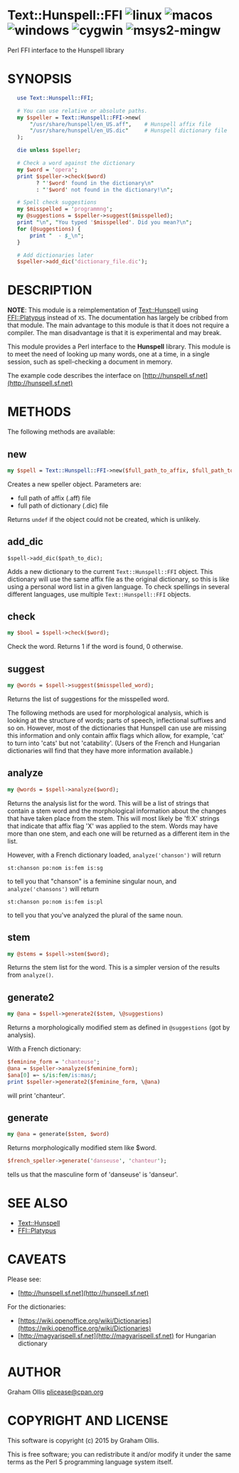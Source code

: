 # Text::Hunspell::FFI ![linux](https://github.com/plicease/Text-Hunspell-FFI/workflows/linux/badge.svg) ![macos](https://github.com/plicease/Text-Hunspell-FFI/workflows/macos/badge.svg) ![windows](https://github.com/plicease/Text-Hunspell-FFI/workflows/windows/badge.svg) ![cygwin](https://github.com/plicease/Text-Hunspell-FFI/workflows/cygwin/badge.svg) ![msys2-mingw](https://github.com/plicease/Text-Hunspell-FFI/workflows/msys2-mingw/badge.svg)

Perl FFI interface to the Hunspell library

# SYNOPSIS

```perl
   use Text::Hunspell::FFI;

   # You can use relative or absolute paths.
   my $speller = Text::Hunspell::FFI->new(
       "/usr/share/hunspell/en_US.aff",    # Hunspell affix file
       "/usr/share/hunspell/en_US.dic"     # Hunspell dictionary file
   );

   die unless $speller;

   # Check a word against the dictionary
   my $word = 'opera';
   print $speller->check($word)
         ? "'$word' found in the dictionary\n"
         : "'$word' not found in the dictionary!\n";

   # Spell check suggestions
   my $misspelled = 'programmng';
   my @suggestions = $speller->suggest($misspelled);
   print "\n", "You typed '$misspelled'. Did you mean?\n";
   for (@suggestions) {
       print "  - $_\n";
   }

   # Add dictionaries later
   $speller->add_dic('dictionary_file.dic');
```

# DESCRIPTION

**NOTE**: This module is a reimplementation of [Text::Hunspell](https://metacpan.org/pod/Text::Hunspell)
using [FFI::Platypus](https://metacpan.org/pod/FFI::Platypus) instead of `XS`.  The documentation has
largely be cribbed from that module.  The main advantage to this
module is that it does not require a compiler.  The man disadvantage
is that it is experimental and may break.

This module provides a Perl interface to the **Hunspell** library.
This module is to meet the need of looking up many words,
one at a time, in a single session, such as spell-checking
a document in memory.

The example code describes the interface on [http://hunspell.sf.net](http://hunspell.sf.net)

# METHODS

The following methods are available:

## new

```perl
my $spell = Text::Hunspell::FFI->new($full_path_to_affix, $full_path_to_dic);
```

Creates a new speller object. Parameters are:

- full path of affix (.aff) file
- full path of dictionary (.dic) file

Returns `undef` if the object could not be created, which is unlikely.

## add\_dic

```
$spell->add_dic($path_to_dic);
```

Adds a new dictionary to the current `Text::Hunspell::FFI` object. This dictionary
will use the same affix file as the original dictionary, so this is like using
a personal word list in a given language. To check spellings in several
different languages, use multiple `Text::Hunspell::FFI` objects.

## check

```perl
my $bool = $spell->check($word);
```

Check the word. Returns 1 if the word is found, 0 otherwise.

## suggest

```perl
my @words = $spell->suggest($misspelled_word);
```

Returns the list of suggestions for the misspelled word.

The following methods are used for morphological analysis, which is looking
at the structure of words; parts of speech, inflectional suffixes and so on.
However, most of the dictionaries that Hunspell can use are missing this
information and only contain affix flags which allow, for example, 'cat' to
turn into 'cats' but not 'catability'. (Users of the French and Hungarian
dictionaries will find that they have more information available.)

## analyze

```perl
my @words = $spell->analyze($word);
```

Returns the analysis list for the word. This will be a list of
strings that contain a stem word and the morphological information
about the changes that have taken place from the stem. This will
most likely be 'fl:X' strings that indicate that affix flag 'X'
was applied to the stem. Words may have more than one stem, and
each one will be returned as a different item in the list.

However, with a French dictionary loaded, `analyze('chanson')` will return

```
st:chanson po:nom is:fem is:sg
```

to tell you that "chanson" is a feminine singular noun, and
`analyze('chansons')` will return

```
st:chanson po:nom is:fem is:pl
```

to tell you that you've analyzed the plural of the same noun.

## stem

```perl
my @stems = $spell->stem($word);
```

Returns the stem list for the word. This is a simpler version of the
results from `analyze()`.

## generate2

```perl
my @ana = $spell->generate2($stem, \@suggestions)
```

Returns a morphologically modified stem as defined in
`@suggestions` (got by analysis).

With a French dictionary:

```perl
$feminine_form = 'chanteuse';
@ana = $speller->analyze($feminine_form);
$ana[0] =~ s/is:fem/is:mas/;
print $speller->generate2($feminine_form, \@ana)
```

will print 'chanteur'.

## generate

```perl
my @ana = generate($stem, $word)
```

Returns morphologically modified stem like $word.

```perl
$french_speller->generate('danseuse', 'chanteur');
```

tells us that the masculine form of 'danseuse' is 'danseur'.

# SEE ALSO

- [Text::Hunspell](https://metacpan.org/pod/Text::Hunspell)
- [FFI::Platypus](https://metacpan.org/pod/FFI::Platypus)

# CAVEATS

Please see:

- [http://hunspell.sf.net](http://hunspell.sf.net)

For the dictionaries:

- [https://wiki.openoffice.org/wiki/Dictionaries](https://wiki.openoffice.org/wiki/Dictionaries)
- [http://magyarispell.sf.net](http://magyarispell.sf.net) for Hungarian dictionary

# AUTHOR

Graham Ollis <plicease@cpan.org>

# COPYRIGHT AND LICENSE

This software is copyright (c) 2015 by Graham Ollis.

This is free software; you can redistribute it and/or modify it under
the same terms as the Perl 5 programming language system itself.

